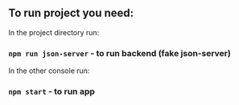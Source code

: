 ## To run project you need:

In the project directory run:

### `npm run json-server` - to run backend (fake json-server)

In the other console run: 

### `npm start` - to run app
